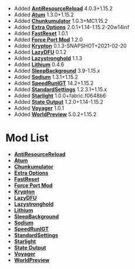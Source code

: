 - Added **[AntiResourceReload](https://github.com/Minecraft-Java-Edition-Speedrunning/antiresourcereload)** 4.0.3+1.15.2
- Added **[Atum](https://github.com/KingContaria/atum-rewrite)** 1.3.0+1.15.2
- Added **[Chunkumulator](https://github.com/DuncanRuns/Chunkumulator)** 1.0.3+MC1.15.2
- Added **[Extra Options](https://github.com/tildejustin/extra-options)** 2.0.1+1.14-1.15.2-20w14inf
- Added **[FastReset](https://github.com/KingContaria/FastReset)** 1.0.1
- Added **[Force Port Mod](https://github.com/DuncanRuns/Force-Port-Mod)** 1.2.0
- Added **[Krypton](https://github.com/astei/krypton)** 0.1.3-SNAPSHOT+2021-02-20
- Added **[LazyDFU](https://github.com/astei/lazydfu)** 0.1.2
- Added **[Lazystronghold](https://github.com/Gregor0410/LazyStronghold)** 1.1.3
- Added **[Lithium](https://github.com/CaffeineMC/lithium-fabric)** 0.4.6
- Added **[SleepBackground](https://github.com/RedLime/SleepBackground)** 3.9-1.15.x
- Added **[Sodium](https://github.com/Minecraft-Java-Edition-Speedrunning/sodium)** 1.3.1+1.15.2
- Added **[SpeedRunIGT](https://github.com/RedLime/SpeedRunIGT)** 14.2+1.15.2
- Added **[StandardSettings](https://github.com/KingContaria/StandardSettings)** 1.2.3.1+1.15.x
- Added **[Starlight](https://github.com/PaperMC/Starlight)** 1.0.0+fabric.f0648b6
- Added **[State Output](https://github.com/tildejustin/state-output)** 1.2.0+1.14-1.15.2
- Added **[Voyager](https://github.com/tildejustin/voyager)** 1.0.1
- Added **[WorldPreview](https://github.com/KingContaria/mcsr-worldpreview-1.16.1)** 5.0.2+1.15.2

# Mod List
- **[AntiResourceReload](https://github.com/Minecraft-Java-Edition-Speedrunning/antiresourcereload)**
- **[Atum](https://github.com/KingContaria/atum-rewrite)**
- **[Chunkumulator](https://github.com/DuncanRuns/Chunkumulator)**
- **[Extra Options](https://github.com/tildejustin/extra-options)**
- **[FastReset](https://github.com/KingContaria/FastReset)**
- **[Force Port Mod](https://github.com/DuncanRuns/Force-Port-Mod)**
- **[Krypton](https://github.com/astei/krypton)**
- **[LazyDFU](https://github.com/astei/lazydfu)**
- **[Lazystronghold](https://github.com/Gregor0410/LazyStronghold)**
- **[Lithium](https://github.com/CaffeineMC/lithium-fabric)**
- **[SleepBackground](https://github.com/RedLime/SleepBackground)**
- **[Sodium](https://github.com/Minecraft-Java-Edition-Speedrunning/sodium)**
- **[SpeedRunIGT](https://github.com/RedLime/SpeedRunIGT)**
- **[StandardSettings](https://github.com/KingContaria/StandardSettings)**
- **[Starlight](https://github.com/PaperMC/Starlight)**
- **[State Output](https://github.com/tildejustin/state-output)**
- **[Voyager](https://github.com/tildejustin/voyager)**
- **[WorldPreview](https://github.com/KingContaria/mcsr-worldpreview-1.16.1)**
